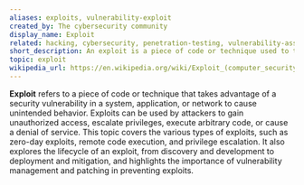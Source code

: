 ```yaml
---
aliases: exploits, vulnerability-exploit
created_by: The cybersecurity community
display_name: Exploit
related: hacking, cybersecurity, penetration-testing, vulnerability-assessment
short_description: An exploit is a piece of code or technique used to take advantage of a security vulnerability.
topic: exploit
wikipedia_url: https://en.wikipedia.org/wiki/Exploit_(computer_security)
---
```

**Exploit** refers to a piece of code or technique that takes advantage of a security vulnerability in a system, application, or network to cause unintended behavior. Exploits can be used by attackers to gain unauthorized access, escalate privileges, execute arbitrary code, or cause a denial of service. This topic covers the various types of exploits, such as zero-day exploits, remote code execution, and privilege escalation. It also explores the lifecycle of an exploit, from discovery and development to deployment and mitigation, and highlights the importance of vulnerability management and patching in preventing exploits.
